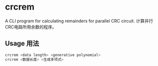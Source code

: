 # crcrem

A CLI program for calculating remainders for parallel CRC circuit.
计算并行CRC电路所用余数的程序。

## Usage 用法
```sh
crcrem <data length> <generative polynomial>
crcrem <数据长度> <生成多项式>
```
